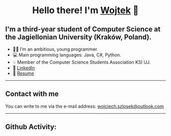 # <h1 align="center"> Hello there! I'm [Wojtek](https://wszlosek.github.io/website/) :wave:</h1>

## I'm a third-year student of Computer Science at the Jagiellonian University (Kraków, Poland). 

- 👨‍💻  I’m an ambitious, young programmer.
- 💻  Main programming languages: Java, C#, Python.
- 💡  Member of the Computer Science Students Association KSI UJ.
- 💼 [LinkedIn](https://www.linkedin.com/in/wojciech-szlosek/)
- 📄  [Resume](https://wszlosek.github.io/website/resume.pdf)

---


## Contact with me

You can write to me via the e-mail address: <wojciech.szlosek@outlook.com>

---


## Github Activity:

<!--START_SECTION:waka-->
<!--END_SECTION:waka-->
